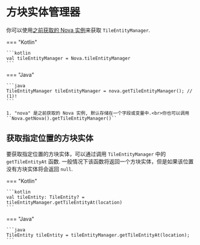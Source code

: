 # 方块实体管理器

你可以使用[之前获取的 Nova 实例](../index.md)来获取 ``TileEntityManager``.

=== "Kotlin"

    ```kotlin
    val tileEntityManager = Nova.tileEntityManager
    ```

=== "Java"

    ```java
    TileEntityManager tileEntityManager = nova.getTileEntityManager(); // (1)!
    ```

    1. "nova" 是之前获取的 Nova 实例, 默认存储在一个字段或变量中.<br>你也可以调用 ``Nova.getNova().getTileEntityManager()``

## 获取指定位置的方块实体

要获取指定位置的方块实体，可以通过调用 ``TileEntityManager`` 中的 ``getTileEntityAt`` 函数.
一般情况下该函数将返回一个方块实体，但是如果该位置没有方块实体将会返回 ``null``.

=== "Kotlin"
    
    ```kotlin
    val tileEntity: TileEntity? = tileEntityManager.getTileEntityAt(location)
    ```

=== "Java"

    ```java
    TileEntity tileEntity = tileEntityManager.getTileEntityAt(location);
    ```